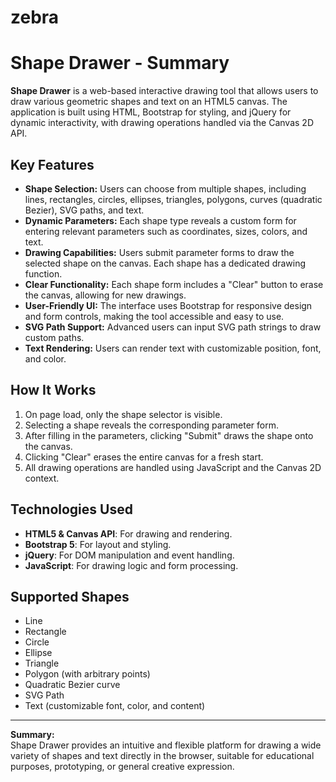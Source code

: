 # zebra

# Shape Drawer - Summary

**Shape Drawer** is a web-based interactive drawing tool that allows users to draw various geometric shapes and text on an HTML5 canvas. The application is built using HTML, Bootstrap for styling, and jQuery for dynamic interactivity, with drawing operations handled via the Canvas 2D API.

## Key Features

- **Shape Selection:** Users can choose from multiple shapes, including lines, rectangles, circles, ellipses, triangles, polygons, curves (quadratic Bezier), SVG paths, and text.
- **Dynamic Parameters:** Each shape type reveals a custom form for entering relevant parameters such as coordinates, sizes, colors, and text.
- **Drawing Capabilities:** Users submit parameter forms to draw the selected shape on the canvas. Each shape has a dedicated drawing function.
- **Clear Functionality:** Each shape form includes a "Clear" button to erase the canvas, allowing for new drawings.
- **User-Friendly UI:** The interface uses Bootstrap for responsive design and form controls, making the tool accessible and easy to use.
- **SVG Path Support:** Advanced users can input SVG path strings to draw custom paths.
- **Text Rendering:** Users can render text with customizable position, font, and color.

## How It Works

1. On page load, only the shape selector is visible.
2. Selecting a shape reveals the corresponding parameter form.
3. After filling in the parameters, clicking "Submit" draws the shape onto the canvas.
4. Clicking "Clear" erases the entire canvas for a fresh start.
5. All drawing operations are handled using JavaScript and the Canvas 2D context.

## Technologies Used

- **HTML5 & Canvas API**: For drawing and rendering.
- **Bootstrap 5**: For layout and styling.
- **jQuery**: For DOM manipulation and event handling.
- **JavaScript**: For drawing logic and form processing.

## Supported Shapes

- Line
- Rectangle
- Circle
- Ellipse
- Triangle
- Polygon (with arbitrary points)
- Quadratic Bezier curve
- SVG Path
- Text (customizable font, color, and content)

---

**Summary:**  
Shape Drawer provides an intuitive and flexible platform for drawing a wide variety of shapes and text directly in the browser, suitable for educational purposes, prototyping, or general creative expression.
